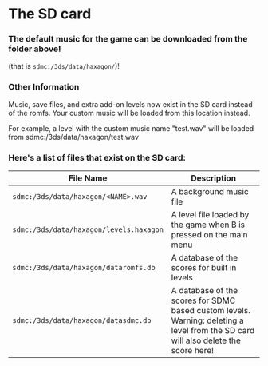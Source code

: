 # The SD card

### The default music for the game can be downloaded from the folder above!
(that is `sdmc:/3ds/data/haxagon/`)!

### Other Information

Music, save files, and extra add-on levels now exist in the SD card instead of the romfs. Your custom music will be loaded from this location instead.

For example, a level with the custom music name "test.wav" will be loaded from sdmc:/3ds/data/haxagon/test.wav

### Here's a list of files that exist on the SD card:

| File Name | Description |
|-----------|-------------|
|`sdmc:/3ds/data/haxagon/<NAME>.wav`     | A background music file |
|`sdmc:/3ds/data/haxagon/levels.haxagon` | A level file loaded by the game when B is pressed  on the  main menu |
|`sdmc:/3ds/data/haxagon/dataromfs.db`   | A database of the scores for built in levels |
|`sdmc:/3ds/data/haxagon/datasdmc.db`    | A database of the scores for SDMC based custom levels.<br>Warning: deleting a level from the SD card will also delete the score here! |
